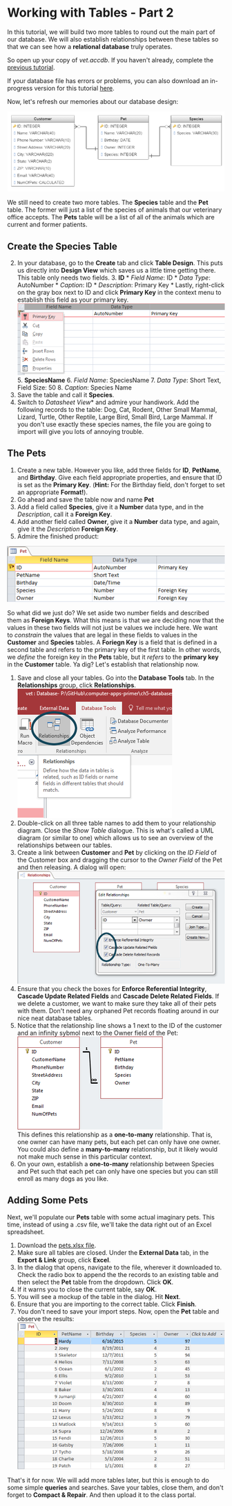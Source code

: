 # Working with Tables - Part 2

In this tutorial, we will build two more tables to round out the main part of our database. We will also establish relationships between these tables so that we can see how a **relational database** truly operates.

So open up your copy of _vet.accdb_. If you haven't already, complete the [previous tutorial](5-3-tables-1.md).

If your database file has errors or problems, you can also download an in-progress version for this tutorial [here](res/vet2_start.accdb).

Now, let's refresh our memories about our database design:

![table design](images/5-3-tables-4.png)

We still need to create two more tables. The **Species** table and the **Pet** table. The former will just a list of the species of animals that our veterinary office accepts. The **Pets** table will be a list of all of the animals which are current and former patients.

## Create the Species Table
2. In your database, go to the **Create** tab and click **Table Design**. This puts us directly into **Design View** which saves us a little time getting there. This table only needs two fields.
    3. **ID**
        * _Field Name_: ID
        * _Data Type_: AutoNumber
        * _Caption_: ID
        * _Description_: Primary Key
        * Lastly, right-click on the gray box next to ID and click **Primary Key** in the context menu to establish this field as your primary key.<br /> ![PK](images/5-4/1-primary_key.png)
    5. **SpeciesName**
        6. _Field Name_: SpeciesName
        7. _Data Type_: Short Text, Field Size: 50
        8. _Caption_: Species Name
1. Save the table and call it **Species**.
9. Switch to *Datasheet View** and admire your handiwork. Add the following records to the table: Dog, Cat, Rodent, Other Small Mammal, Lizard, Turtle, Other Reptile, Large Bird, Small Bird, Large Mammal. If you don't use exactly these species names, the file you are going to import will give you lots of annoying trouble.

## The Pets

1. Create a new table. However you like, add three fields for **ID**, **PetName**, and **Birthday**. Give each field appropriate properties, and ensure that ID is set as the **Primary Key**. (**Hint:** For the Birthday field, don't forget to set an appropriate **Format!**).
2. Go ahead and save the table now and name **Pet**
3. Add a field called **Species**, give it a **Number** data type, and in the _Description_, call it a **Foreign Key**.
4. Add another field called **Owner**, give it a **Number** data type, and again, give it the _Description_ **Foreign Key**.
1. Admire the finished product:

![pet table](images/5-4/2-pet_table_design.png)

So what did we just do? We set aside two number fields and described them as **Foreign Keys**. What this means is that we are deciding now that the values in these two fields will not just be values we include here. We want to _constrain_ the values that are legal in these fields to values in the **Customer** and **Species** tables.
A **Foriegn Key** is a field that is defined in a second table and refers to the primary key of the first table. In other words, we _define_ the foreign key in the **Pets** table, but it _refers_ to the **primary key** in the **Customer** table. Ya dig?
Let's establish that relationship now.

1. Save and close all your tables. Go into the **Database Tools** tab. In the **Relationships** group, click **Relationships**.<br />![Relationships](images/5-4/3-relationships.png)
2. Double-click on all three table names to add them to your relationship diagram. Close the _Show Table_ dialogue. This is what's called a UML diagram (or similar to one) which allows us to see an overview of the relationships between our tables.
3. Create a link between **Customer** and **Pet** by clicking on the _ID Field_ of the Customer box and dragging the cursor to the _Owner Field_ of the Pet and then releasing. A dialog will open: <br />![owner->pet](images/5-4/4-owner-pet.png)
4. Ensure that you check the boxes for **Enforce Referential Integrity**, **Cascade Update Related Fields** and **Cascade Delete Related Fields**. If we delete a customer, we want to make sure they take all of their pets with them. Don't need any orphaned Pet records floating around in our nice neat database tables.
5. Notice that the relationship line shows a 1 next to the ID of the customer and an infinity sybmol next to the Owner field of the Pet: <br />![owner->pet](images/5-4/5-owner-pet.png) <br /> This defines this relationship as a **one-to-many** relationship. That is, one owner can have many pets, but each pet can only have one owner. You could also define a **many-to-many** relationship, but it likely would not make much sense in this particular context.
6. On your own, establish a **one-to-many** relationship between Species and Pet such that each pet can only have one species but you can still enroll as many dogs as you like.

## Adding Some Pets

Next, we'll populate our **Pets** table with some actual imaginary pets. This time, instead of using a .csv file, we'll take the data right out of an Excel spreadsheet.

1. Download the [pets.xlsx file](res/pets.xlsx).
1. Make sure all tables are closed. Under the **External Data** tab, in the **Export & Link** group, click **Excel**.
2. In the dialog that opens, navigate to the file, wherever it downloaded to. Check the radio box to append the the records to an existing table and then select the **Pet** table from the dropdown. Click **OK**.
3. If it warns you to close the current table, say **OK**.
4. You will see a mockup of the table in the dialog. Hit **Next**.
5. Ensure that you are importing to the correct table. Click **Finish**.
6. You don't need to save your import steps. Now, open the **Pet** table and observe the results:<br />![pets done](images/5-4/5-3-pets_done.png)

That's it for now. We will add more tables later, but this is enough to do some simple **queries** and searches. Save your tables, close them, and don't forget to **Compact & Repair**. And then upload it to the class portal.
